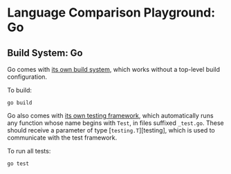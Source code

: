 # Language Comparison Playground: Go

## Build System: Go

Go comes with [its own build system][go-build], which works without a top-level
build configuration.

To build:

```
go build
```

Go also comes with [its own testing framework][go-test], which automatically
runs any function whose name begins with `Test`, in files suffixed `_test.go`.
These should receive a parameter of type [`testing.T`][testing], which is used
to communicate with the test framework.

To run all tests:

```
go test
```

[go-build]: https://golang.org/pkg/go/build/
[go-test]: https://golang.org/pkg/cmd/go/internal/test/
[go-testing]: https://golang.org/pkg/testing/
